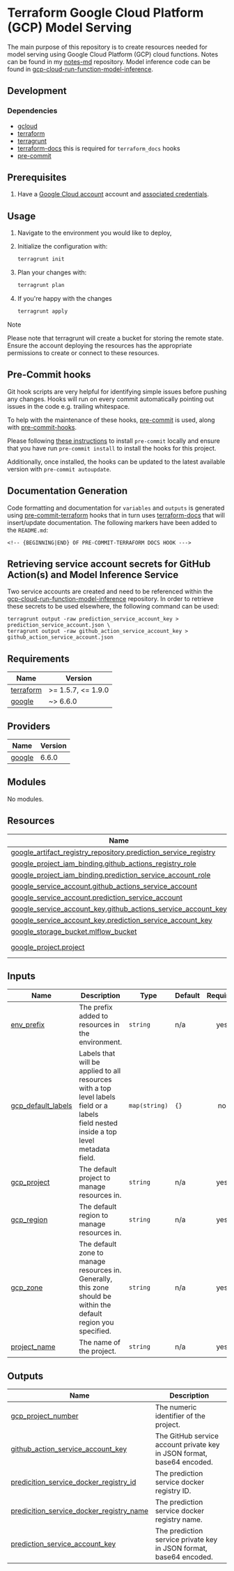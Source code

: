 # Terraform Google Cloud Platform (GCP) Model Serving

The main purpose of this repository is to create resources needed for model serving using Google Cloud Platform (GCP) cloud functions.
Notes can be found in my [notes-md](https://github.com/kwame-mintah/notes-md) repository. Model inference code can be found in [gcp-cloud-run-function-model-inference](https://github.com/kwame-mintah/gcp-cloud-run-function-model-inference).

## Development

### Dependencies

- [gcloud](https://cloud.google.com/sdk/docs/install)
- [terraform](https://www.terraform.io/)
- [terragrunt](https://terragrunt.gruntwork.io/)
- [terraform-docs](https://terraform-docs.io/) this is required for `terraform_docs` hooks
- [pre-commit](https://pre-commit.com/)

## Prerequisites

1. Have a [Google Cloud account](https://cloud.google.com/free) account and [associated credentials](https://cloud.google.com/docs/authentication/provide-credentials-adc#how-to).

## Usage

1. Navigate to the environment you would like to deploy,
2. Initialize the configuration with:

   ```bash
   terragrunt init
   ```

3. Plan your changes with:

   ```bash
   terragrunt plan
   ```

4. If you're happy with the changes

   ```bash
   terragrunt apply
   ```

> [!NOTE]
> Please note that terragrunt will create a bucket for storing the remote state. Ensure the account deploying the
> resources has the appropriate permissions to create or connect to these resources.

## Pre-Commit hooks

Git hook scripts are very helpful for identifying simple issues before pushing any changes. Hooks will run on every commit automatically pointing out issues in the code e.g. trailing whitespace.

To help with the maintenance of these hooks, [pre-commit](https://pre-commit.com/) is used, along with [pre-commit-hooks](https://pre-commit.com/#install).

Please following [these instructions](https://pre-commit.com/#install) to install `pre-commit` locally and ensure that you have run `pre-commit install` to install the hooks for this project.

Additionally, once installed, the hooks can be updated to the latest available version with `pre-commit autoupdate`.

## Documentation Generation

Code formatting and documentation for `variables` and `outputs` is generated using [pre-commit-terraform](https://github.com/antonbabenko/pre-commit-terraform/releases) hooks that in turn uses [terraform-docs](https://github.com/terraform-docs/terraform-docs) that will insert/update documentation. The following markers have been added to the `README.md`:

```
<!-- {BEGINNING|END} OF PRE-COMMIT-TERRAFORM DOCS HOOK --->
```

## Retrieving service account secrets for GitHub Action(s) and Model Inference Service

Two service accounts are created and need to be referenced within the [gcp-cloud-run-function-model-inference](https://github.com/kwame-mintah/gcp-cloud-run-function-model-inference?tab=readme-ov-file#github-action-cicd) repository.
In order to retrieve these secrets to be used elsewhere, the following command can be used:

```shell
terragrunt output -raw prediction_service_account_key > prediction_service_account.json \
terragrunt output -raw github_action_service_account_key > github_action_service_account.json
```

<!-- BEGINNING OF PRE-COMMIT-TERRAFORM DOCS HOOK --->
## Requirements

| Name | Version |
|------|---------|
| <a name="requirement_terraform"></a> [terraform](#requirement\_terraform) | >= 1.5.7, <= 1.9.0 |
| <a name="requirement_google"></a> [google](#requirement\_google) | ~> 6.6.0 |

## Providers

| Name | Version |
|------|---------|
| <a name="provider_google"></a> [google](#provider\_google) | 6.6.0 |

## Modules

No modules.

## Resources

| Name | Type |
|------|------|
| [google_artifact_registry_repository.prediction_service_registry](https://registry.terraform.io/providers/hashicorp/google/latest/docs/resources/artifact_registry_repository) | resource |
| [google_project_iam_binding.github_actions_registry_role](https://registry.terraform.io/providers/hashicorp/google/latest/docs/resources/project_iam_binding) | resource |
| [google_project_iam_binding.prediction_service_account_role](https://registry.terraform.io/providers/hashicorp/google/latest/docs/resources/project_iam_binding) | resource |
| [google_service_account.github_actions_service_account](https://registry.terraform.io/providers/hashicorp/google/latest/docs/resources/service_account) | resource |
| [google_service_account.prediction_service_account](https://registry.terraform.io/providers/hashicorp/google/latest/docs/resources/service_account) | resource |
| [google_service_account_key.github_actions_service_account_key](https://registry.terraform.io/providers/hashicorp/google/latest/docs/resources/service_account_key) | resource |
| [google_service_account_key.prediction_service_account_key](https://registry.terraform.io/providers/hashicorp/google/latest/docs/resources/service_account_key) | resource |
| [google_storage_bucket.mlflow_bucket](https://registry.terraform.io/providers/hashicorp/google/latest/docs/resources/storage_bucket) | resource |
| [google_project.project](https://registry.terraform.io/providers/hashicorp/google/latest/docs/data-sources/project) | data source |

## Inputs

| Name | Description | Type | Default | Required |
|------|-------------|------|---------|:--------:|
| <a name="input_env_prefix"></a> [env\_prefix](#input\_env\_prefix) | The prefix added to resources in the environment. | `string` | n/a | yes |
| <a name="input_gcp_default_labels"></a> [gcp\_default\_labels](#input\_gcp\_default\_labels) | Labels that will be applied to all resources with a top level labels field or a labels<br>field nested inside a top level metadata field. | `map(string)` | `{}` | no |
| <a name="input_gcp_project"></a> [gcp\_project](#input\_gcp\_project) | The default project to manage resources in. | `string` | n/a | yes |
| <a name="input_gcp_region"></a> [gcp\_region](#input\_gcp\_region) | The default region to manage resources in. | `string` | n/a | yes |
| <a name="input_gcp_zone"></a> [gcp\_zone](#input\_gcp\_zone) | The default zone to manage resources in. Generally, <br>this zone should be within the default region you specified. | `string` | n/a | yes |
| <a name="input_project_name"></a> [project\_name](#input\_project\_name) | The name of the project. | `string` | n/a | yes |

## Outputs

| Name | Description |
|------|-------------|
| <a name="output_gcp_project_number"></a> [gcp\_project\_number](#output\_gcp\_project\_number) | The numeric identifier of the project. |
| <a name="output_github_action_service_account_key"></a> [github\_action\_service\_account\_key](#output\_github\_action\_service\_account\_key) | The GitHub service account private key in JSON format, base64 encoded. |
| <a name="output_predicition_service_docker_registry_id"></a> [predicition\_service\_docker\_registry\_id](#output\_predicition\_service\_docker\_registry\_id) | The prediction service docker registry ID. |
| <a name="output_predicition_service_docker_registry_name"></a> [predicition\_service\_docker\_registry\_name](#output\_predicition\_service\_docker\_registry\_name) | The prediction service docker registry name. |
| <a name="output_prediction_service_account_key"></a> [prediction\_service\_account\_key](#output\_prediction\_service\_account\_key) | The prediction service private key in JSON format, base64 encoded. |
<!-- END OF PRE-COMMIT-TERRAFORM DOCS HOOK --->
